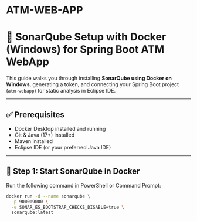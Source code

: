 # ATM-WEB-APP

# 🧪 SonarQube Setup with Docker (Windows) for Spring Boot ATM WebApp

This guide walks you through installing **SonarQube using Docker on Windows**, generating a token, and connecting your Spring Boot project (`atm-webapp`) for static analysis in Eclipse IDE.

---

## ✅ Prerequisites

- Docker Desktop installed and running
- Git & Java (17+) installed
- Maven installed
- Eclipse IDE (or your preferred Java IDE)

---

## 🚀 Step 1: Start SonarQube in Docker

Run the following command in PowerShell or Command Prompt:

```bash
docker run -d --name sonarqube \
  -p 9000:9000 \
  -e SONAR_ES_BOOTSTRAP_CHECKS_DISABLE=true \
  sonarqube:latest
